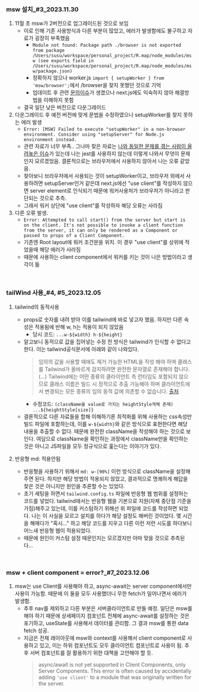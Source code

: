 ### msw 설치\_#3_2023.11.30

1. 11월 초 msw가 2버전으로 업그레이드된 것으로 보임
   - 이로 인해 기존 사용방식과 다른 부분이 많았고, 에러가 발생함에도 불구하고 자료가 굉장히 부족했음
     - `Module not found: Package path ./browser is not exported from package /Users/susu/workspace/personal_project/R.map/node_modules/msw (see exports field in /Users/susu/workspace/personal_project/R.map/node_modules/msw/package.json)`
     - 정확하지 않으나 worker.js `import { setupWorker } from 'msw/browser';`에서 /browser을 찾지 못했던 것으로 기억
     - 업데이트 후 관련 [문의이슈](https://github.com/mswjs/msw/issues/1801)가 생겼으나 next.js에도 익숙하지 않아 해결방법을 이해하지 못함
   - 결국 일단 낮은 버전으로 다운그레이드
2. 다운그레이드 후 예전 버전에 맞게 문법을 수정하였으나 setupWorker를 찾지 못하는 에러 발생
   - `Error: [MSW] Failed to execute "setupWorker" in a non-browser environment. Consider using "setupServer" for Node.js environment instead.`
   - 관련 자료가 너무 부족.. 그나마 찾은 자료는 [나와 동일한 문제를 겪는 사람이 올려놓은 이슈](https://github.com/mswjs/msw/discussions/873)가 있는데 나는 jest를 사용하지 않는데 이렇게 나와서 무엇이 문제인지 모르겠었음. 결론적으로는 브라우저에서 사용하지 않아서 나는 오류 같았음.
   - 찾아보니 브라우저에서 사용되는 것이 setupWorker이고, 브라우저 외에서 사용하려면 setupServer인거 같은데 next.js에선 "use client"를 작성하지 않으면 server element로 인식되기 때문에 워커사용처가 브라우저가 아니라고 판단되는 것으로 추측.
   - 그래서 워커 상단에 "use client"를 작성하자 해당 오류는 사라짐
3. 다른 오류 발생.
   - `Error: Attempted to call start() from the server but start is on the client. It's not possible to invoke a client function from the server, it can only be rendered as a Component or passed to props of a Client Component.`
   - 기존엔 Root layout에 워커 조건문을 위치. 이 경우 "use client"를 상위에 적었을때 해당 에러가 사라짐
   - 때문에 사용하는 client component에서 워커를 키는 것이 나은 방법이라고 생각이 듦

<br/>

### tailWind 사용\_#4, #5_2023.12.05

1. tailwind의 동적사용

   - props로 숫자를 내려 받아 이를 tailwind에 바로 넣고자 했음. 하지만 다른 속성은 적용됨에 반해 w, h는 적용이 되지 않았음
     - 당시 코드: `...w-${width} h-${height}`
   - 알고보니 동적으로 값을 집어넣는 수정 전 방식은 tailwind가 인식할 수 없다고 한다. 이는 tailwind공식문서에 아래와 같이 나와있다.
     > 임의의 값을 사용할 때에도 제거 가능한 HTML을 작성 해야 하며 클래스를 Tailwind가 올바르게 감지하려면 완전한 문자열로 존재해야 합니다. (...) Tailwind에는 어떤 종류의 클라이언트 측 런타임도 포함되지 않으므로 클래스 이름은 빌드 시 정적으로 추출 가능해야 하며 클라이언트에서 변경되는 모든 종류의 임의 동적 값에 의존할 수 없습니다. [출처](https://v2.tailwindcss.com/docs/just-in-time-mode)
     - 수정코드: `(className을 value로 가지는 heightStyle객체 존재) ...${heightStyle[size]}`
   - 결론적으로 다른 자료들을 합해 이해하기론 최적화를 위해 사용하는 css속성만 빌드 파일에 포함하는데, 이를 `w-${width}`와 같은 방식으로 표현한다면 해당 내용을 추출할 수 없다. 때문에 완전한 className을 작성해야 하는 것으로 보인다. 여담으로 className을 확인하는 과정에서 className만을 확인하는 것은 아니고 JS파일을 모두 정규식으로 훑는다는 이야기가 있다.

2. 반응형 md: 적용안됨
   - 반응형을 사용하기 위해서 `md: w-[90%]` 이런 방식으로 className을 설정해주면 된다. 하지만 해당 방법이 적용되지 않았고, 결과적으로 명쾌하게 해답을 찾은 것은 아니지만 원인을 추론할 수는 있었다.
   - 초기 세팅을 하면서 `tailwind.config.ts` 파일에 반응형 웹 범위를 설정하는 코드를 넣었다. tailwind에서는 반응형 웹을 기본으로 지원(자체 중단점 기준을 가짐)해주고 있는데, 이를 커스텀하기 위해선 위 파일에 코드를 작성하면 되었다. 나는 이 사실을 모르고 설치를 하다가 해당 설정도 해버린 것이었다. 몇 시간을 해매다가 "혹시..." 하고 해당 코드를 지우고 다른 이런 저런 시도를 하다보니 어느새 반응형 웹이 적용되었다.
   - 때문에 원인이 커스텀 설정 때문인지는 모르겠지만 아마 맞을 것으로 추측된다...

<br/>

### msw + client component = error?\_#7_2023.12.06

1. msw는 use Client를 사용해야 하고, async-await는 server component에서만 사용이 가능함. 때문에 이 둘을 모두 사용했더니 무한 fetch가 일어나면서 에러가 발생함.
   - 추후 nav를 제외하고 다른 부분은 서버클라이언트로 만들 예정. 일단은 msw를 해야 하기 때문에 상세페이지 컴포넌트 전체에 async-await를 설정하는 것은 포기하고, useState를 사용해서 데이터를 관리함. 그 결과 msw를 통한 data fetch 성공.
   - 지금은 전체 레이아웃에 msw와 context를 사용해서 client component로 사용하고 있고, 이는 하위 컴포넌트도 모두 클라이언트 컴포넌트로 사용이 됨. 추후 서버 컴포넌트를 잘 활용하기 위한 대책을 고안해야 할 듯.
     > async/await is not yet supported in Client Components, only Server Components. This error is often caused by accidentally adding `'use client'` to a module that was originally written for the server.
